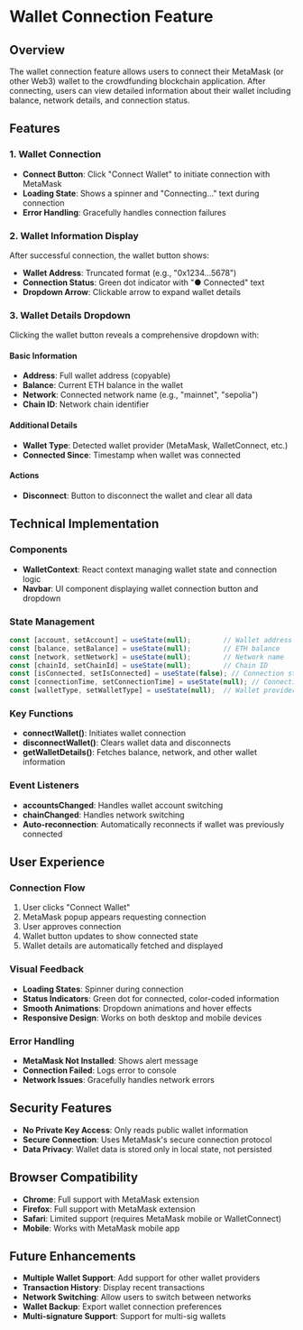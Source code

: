 # Wallet Connection Feature

## Overview
The wallet connection feature allows users to connect their MetaMask (or other Web3) wallet to the crowdfunding blockchain application. After connecting, users can view detailed information about their wallet including balance, network details, and connection status.

## Features

### 1. Wallet Connection
- **Connect Button**: Click "Connect Wallet" to initiate connection with MetaMask
- **Loading State**: Shows a spinner and "Connecting..." text during connection
- **Error Handling**: Gracefully handles connection failures

### 2. Wallet Information Display
After successful connection, the wallet button shows:
- **Wallet Address**: Truncated format (e.g., "0x1234...5678")
- **Connection Status**: Green dot indicator with "● Connected" text
- **Dropdown Arrow**: Clickable arrow to expand wallet details

### 3. Wallet Details Dropdown
Clicking the wallet button reveals a comprehensive dropdown with:

#### Basic Information
- **Address**: Full wallet address (copyable)
- **Balance**: Current ETH balance in the wallet
- **Network**: Connected network name (e.g., "mainnet", "sepolia")
- **Chain ID**: Network chain identifier

#### Additional Details
- **Wallet Type**: Detected wallet provider (MetaMask, WalletConnect, etc.)
- **Connected Since**: Timestamp when wallet was connected

#### Actions
- **Disconnect**: Button to disconnect the wallet and clear all data

## Technical Implementation

### Components
- **WalletContext**: React context managing wallet state and connection logic
- **Navbar**: UI component displaying wallet connection button and dropdown

### State Management
```javascript
const [account, setAccount] = useState(null);        // Wallet address
const [balance, setBalance] = useState(null);        // ETH balance
const [network, setNetwork] = useState(null);        // Network name
const [chainId, setChainId] = useState(null);        // Chain ID
const [isConnected, setIsConnected] = useState(false); // Connection status
const [connectionTime, setConnectionTime] = useState(null); // Connection timestamp
const [walletType, setWalletType] = useState(null);  // Wallet provider type
```

### Key Functions
- **connectWallet()**: Initiates wallet connection
- **disconnectWallet()**: Clears wallet data and disconnects
- **getWalletDetails()**: Fetches balance, network, and other wallet information

### Event Listeners
- **accountsChanged**: Handles wallet account switching
- **chainChanged**: Handles network switching
- **Auto-reconnection**: Automatically reconnects if wallet was previously connected

## User Experience

### Connection Flow
1. User clicks "Connect Wallet"
2. MetaMask popup appears requesting connection
3. User approves connection
4. Wallet button updates to show connected state
5. Wallet details are automatically fetched and displayed

### Visual Feedback
- **Loading States**: Spinner during connection
- **Status Indicators**: Green dot for connected, color-coded information
- **Smooth Animations**: Dropdown animations and hover effects
- **Responsive Design**: Works on both desktop and mobile devices

### Error Handling
- **MetaMask Not Installed**: Shows alert message
- **Connection Failed**: Logs error to console
- **Network Issues**: Gracefully handles network errors

## Security Features
- **No Private Key Access**: Only reads public wallet information
- **Secure Connection**: Uses MetaMask's secure connection protocol
- **Data Privacy**: Wallet data is stored only in local state, not persisted

## Browser Compatibility
- **Chrome**: Full support with MetaMask extension
- **Firefox**: Full support with MetaMask extension
- **Safari**: Limited support (requires MetaMask mobile or WalletConnect)
- **Mobile**: Works with MetaMask mobile app

## Future Enhancements
- **Multiple Wallet Support**: Add support for other wallet providers
- **Transaction History**: Display recent transactions
- **Network Switching**: Allow users to switch between networks
- **Wallet Backup**: Export wallet connection preferences
- **Multi-signature Support**: Support for multi-sig wallets
